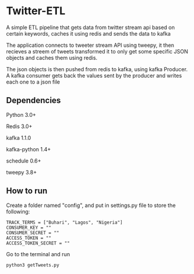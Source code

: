 # Twitter-ETL
A simple ETL pipeline that gets data from twitter stream api based on certain keywords, caches it using redis and sends the data to kafka

The application connects to tweeter stream API using tweepy,
it then recieves a streem of tweets transformed it to only get some specific JSON objects
and caches them using redis.

The json objects is then pushed from redis to kafka, using kafka Producer.
A kafka consumer gets back the values sent by the producer and writes each one to a json file


## Dependencies
Python 3.0+

Redis 3.0+

kafka 1.1.0

kafka-python 1.4+

schedule 0.6+

tweepy 3.8+


## How to run
Create a folder named "config", and put in settings.py file to store the following: 
```
TRACK_TERMS = ["Buhari", "Lagos", "Nigeria"]
CONSUMER_KEY = ""
CONSUMER_SECRET = ""
ACCESS_TOKEN = ""
ACCESS_TOKEN_SECRET = ""
```
Go to the terminal and run

``` python3 getTweets.py ```
